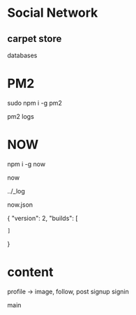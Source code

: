 # Social Network

## carpet store

databases



# PM2

sudo npm i -g pm2

pm2 logs

# NOW

npm i -g now

now 

../_log

now.json

{
    "version": 2,
    "builds": [
        
    ]
}


# content

profile -> image, follow, post 
signup
signin

main
